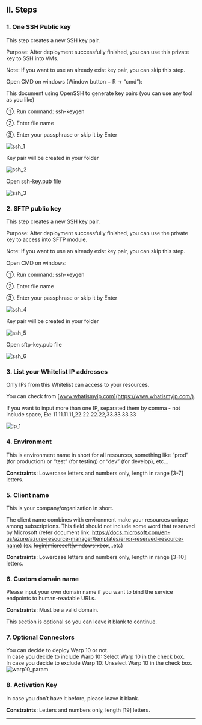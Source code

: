 ## II. Steps

### 1. One SSH Public key

This step creates a new SSH key pair.

Purpose: After deployment successfully finished, you can use this private key to SSH into VMs.

Note: If you want to use an already exist key pair, you can skip this step. 

Open CMD on windows (Window button + R → “cmd”):

This document using OpenSSH to generate key pairs (you can use any tool as you like)

①. Run command: ssh-keygen

②. Enter file name

③. Enter your passphrase or skip it by Enter

![ssh_1](imgs/ssh_1.png "")

Key pair will be created in your folder

![ssh_2](imgs/ssh_2.png "")

Open ssh-key.pub file

![ssh_3](imgs/ssh_3.png "")

### 2. SFTP public key

This step creates a new SSH key pair.

Purpose: After deployment successfully finished, you can use the private key to access into SFTP module.

Note: If you want to use an already exist key pair, you can skip this step.

Open CMD on windows:

①. Run command: ssh-keygen

②. Enter file name

③. Enter your passphrase or skip it by Enter

![ssh_4](imgs/ssh_4.png "")

Key pair will be created in your folder

![ssh_5](imgs/ssh_5.png "")

Open sftp-key.pub file

![ssh_6](imgs/ssh_6.png "")

### 3. List your Whitelist IP addresses

Only IPs from this Whitelist can access to your resources.

You can check from [www.whatismyip.com](https://www.whatismyip.com/).

If you want to input more than one IP, separated them by comma - not include space, Ex: 11.11.11.11,22.22.22.22,33.33.33.33

![ip_1](imgs/ip_1.png "")

### 4. Environment

This is environment name in short for all resources, something like “prod” (for production) or “test” (for testing) or “dev” (for develop), etc...

**Constraints**: Lowercase letters and numbers only, length in range [3-7] letters.

### 5. Client name

This is your company/organization in short.

The client name combines with environment make your resources unique among subscriptions. This field should not include some word that reserved by Microsoft (refer document link: https://docs.microsoft.com/en-us/azure/azure-resource-manager/templates/error-reserved-resource-name) (ex: ~~login|microsoft|windows|xbox~~,..etc)

**Constraints**: Lowercase letters and numbers only, length in range [3-10] letters.

### 6. Custom domain name

Please input your own domain name if you want to bind the service endpoints to human-readable URLs.

**Constraints**: Must be a valid domain.

This section is optional so you can leave it blank to continue.

### 7. Optional Connectors

You can decide to deploy Warp 10 or not.  
In case you decide to include Warp 10: Select Warp 10 in the check box.   
In case you decide to exclude Warp 10: Unselect Warp 10 in the check box.   
![warp10_param](imgs/warp10_param.png "")

### 8. Activation Key

In case you don’t have it before, please leave it blank.  

**Constraints**: Letters and numbers only, length [19] letters.  

---